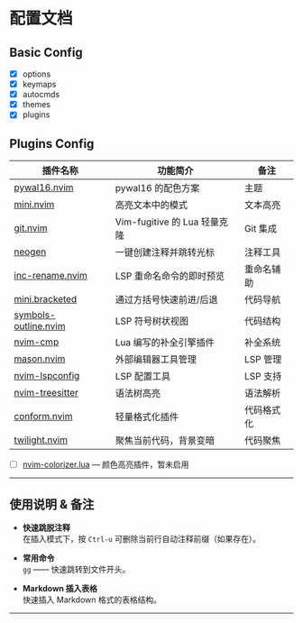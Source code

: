 # 配置文档

## Basic Config
- [x] options
- [x] keymaps
- [x] autocmds
- [x] themes
- [x] plugins

## Plugins Config

| 插件名称 | 功能简介 | 备注 |
| -------- | -------- | ---- |
| [pywal16.nvim](https://github.com/uZer/pywal16.nvim) | pywal16 的配色方案 | 主题 |
| [mini.nvim](https://github.com/echasnovski/mini.hipatterns) | 高亮文本中的模式 | 文本高亮 |
| [git.nvim](https://github.com/dinhhuy258/git.nvim) | Vim-fugitive 的 Lua 轻量克隆 | Git 集成 |
| [neogen](https://github.com/danymat/neogen) | 一键创建注释并跳转光标 | 注释工具 |
| [inc-rename.nvim](https://github.com/smjonas/inc-rename.nvim) | LSP 重命名命令的即时预览 | 重命名辅助 |
| [mini.bracketed](https://github.com/echasnovski/mini.bracketed) | 通过方括号快速前进/后退 | 代码导航 |
| [symbols-outline.nvim](https://github.com/simrat39/symbols-outline.nvim) | LSP 符号树状视图 | 代码结构 |
| [nvim-cmp](https://github.com/hrsh7th/nvim-cmp) | Lua 编写的补全引擎插件 | 补全系统 |
| [mason.nvim](https://github.com/williamboman/mason.nvim) | 外部编辑器工具管理 | LSP 管理 |
| [nvim-lspconfig](https://github.com/neovim/nvim-lspconfig) | LSP 配置工具 | LSP 支持 |
| [nvim-treesitter](https://github.com/nvim-treesitter/nvim-treesitter) | 语法树高亮 | 语法解析 |
| [conform.nvim](https://github.com/stevearc/conform.nvim) | 轻量格式化插件 | 代码格式化 |
| [twilight.nvim](https://github.com/folke/twilight.nvim) | 聚焦当前代码，背景变暗 | 代码聚焦 |

- [ ] [nvim-colorizer.lua](https://github.com/norcalli/nvim-colorizer.lua) — 颜色高亮插件，暂未启用

---

## 使用说明 & 备注

- **快速跳脱注释**  
  在插入模式下，按 `Ctrl-u` 可删除当前行自动注释前缀（如果存在）。

- **常用命令**  
  `gg` —— 快速跳转到文件开头。

- **Markdown 插入表格**  
  快速插入 Markdown 格式的表格结构。

---
